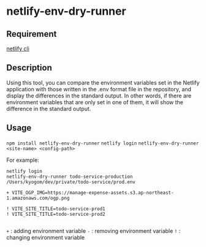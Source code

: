 # netlify-env-dry-runner

## Requirement

[netlify cli](https://cli.netlify.com/)

## Description

Using this tool, you can compare the environment variables set in the Netlify application with those written in the .env format file in the repository, and display the differences in the standard output. In other words, if there are environment variables that are only set in one of them, it will show the difference in the standard output.

## Usage

`npm install netlify-env-dry-runner`
`netlify login`
`netlify-env-dry-runner <site-name> <config-path>`

For example:

```
netlify login
netlify-env-dry-runner todo-service-production /Users/kyogom/dev/private/todo-service/prod.env

+ VITE_OGP_IMG=https://manage-expense-assets.s3.ap-northeast-1.amazonaws.com/ogp.png

! VITE_SITE_TITLE=todo-service-prod1
! VITE_SITE_TITLE=todo-service-prod2


```

`+` : adding environment variable
`-` : removing environment variable
`!` : changing environment variable
